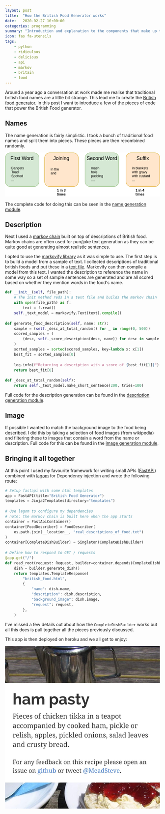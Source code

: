 ```yaml
---
layout: post
title:  "How the British Food Generator works"
date:   2020-02-27 10:00:00
categories: programming
summary: "Introduction and explanation to the components that make up the british food generator"
icon: fas fa-utensils
tags:
    - python
    - ridiculous
    - delicious
    - api
    - markov
    - britain
    - food
---
```


Around a year ago a conversation at work made me realise that traditional british 
food names are a little bit strange. This lead me to create the [British food generator][website-food-gen].
In this post I want to introduce a few of the pieces of code that power the
British Food generator.

## Names

The name generation is fairly simplistic. I took a bunch of traditional food names and
split them into pieces. These pieces are then recombined randomly.

![image of name components](/images/2020-02-20-british-food-generator/food_names.png)

The complete code for doing this can be seen in the [name generation module][module-name-generation].

## Description
Next I used a [markov chain][wiki-markov] built on top of descriptions of British food. Markov chains
are often used for pun/joke text generation as they can be quite good at generating
almost realistic sentences.

I opted to use the [markovify library][library-markovify] as it was simple to use. The
first step is to build a model from a sample of text. I collected descriptions of traditional
british foods and put these in a [text file][text-food]. Markovify can then compile a model from
this text. I wanted the description to reference the name in some way so a set of 
sample sentences are generated and are all scored based on whether they mention words 
in the food's name.

```python
def __init__(self, file_path):
    # The init method reds in a text file and builds the markov chain
    with open(file_path) as f:
        text = f.read()
    self._text_model = markovify.Text(text).compile()

def generate_food_description(self, name: str):
    sample = (self._desc_at_total_random() for _ in range(0, 500))
    scored_samples = (
        (desc, self._score_description(desc, name)) for desc in sample
    )
    sorted_samples = sorted(scored_samples, key=lambda x: x[1])
    best_fit = sorted_samples[0]

    log.info(f"Returning a description with a score of {best_fit[1]}")
    return best_fit[0]

def _desc_at_total_random(self):
    return self._text_model.make_short_sentence(200, tries=100)
```

Full code for the description generation can be found in the [description generation module][module-description-generation].

## Image
If possible I wanted to match the background image to the food being described.
I did this by taking a selection of food images (from wikipedia) and filtering
these to images that contain a word from the name or description. Full code
for this can be found in the [image generation module][module-image-generation].

## Bringing it all together
At this point I used my favourite framework for writing small APIs ([FastAPI][website-fastapi])
combined with [lagom][website-lagom] for Dependency injection and wrote the following route:
```python
# Setup fastapi with some html templates
app = FastAPI(title="British Food Generator")
templates = Jinja2Templates(directory="templates")

# Use lagom to configure my dependencies
# note: the markov chain is built here when the app starts
container = FastApiContainer()
container[FoodDescriber] = FoodDescriber(
    os.path.join(__location__, "real_descriptions_of_food.txt")
)
container[CompleteDishBuilder] = Singleton(CompleteDishBuilder)

# Define how to respond to GET / requests
@app.get("/")
def read_root(request: Request, builder=container.depends(CompleteDishBuilder)):
    dish = builder.generate_dish()
    return templates.TemplateResponse(
        "british_food.html",
        {
            "name": dish.name,
            "description": dish.description,
            "background_image": dish.image,
            "request": request,
        },
    )
```

I've missed a few details out about how the `CompleteDishBuilder` works but all
this does is pull together all the pieces previously discussed.

This app is then deployed on heroku and we all get to enjoy:

![example app output](/images/2020-02-20-british-food-generator/ham-pasty.jpg)

[website-food-gen]: https://british-food-generator.herokuapp.com
[website-fastapi]: https://fastapi.tiangolo.com/
[website-lagom]: https://github.com/meadsteve/lagom
[wiki-markov]: https://en.wikipedia.org/wiki/Markov_chain
[library-markovify]: https://github.com/jsvine/markovify
[module-name-generation]: https://github.com/meadsteve/british_food_generator/blob/de8ae5bec41c3c5479712844795aa1062b21f1c2/british_food_generator/name_generation.py
[module-description-generation]: https://github.com/meadsteve/british_food_generator/blob/c1ddba8de7bdc0101b5a4e5b7c9c6d2f97be3d42/british_food_generator/description_generation.py
[module-image-generation]: https://github.com/meadsteve/british_food_generator/blob/c1ddba8de7bdc0101b5a4e5b7c9c6d2f97be3d42/british_food_generator/image_generation.py
[text-food]: https://github.com/meadsteve/british_food_generator/blob/master/british_food_generator/real_descriptions_of_food.txt